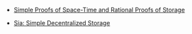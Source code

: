 

- [Simple Proofs of Space-Time and Rational Proofs of Storage](https://eprint.iacr.org/2016/035)

- [Sia: Simple Decentralized Storage](https://sia.tech/sia.pdf)


